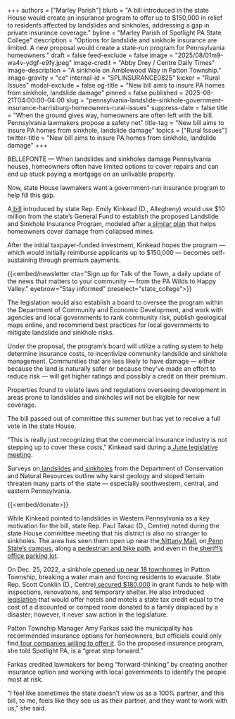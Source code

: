 +++
authors = ["Marley Parish"]
blurb = "A bill introduced in the state House would create an insurance program to offer up to $150,000 in relief to residents affected by landslides and sinkholes, addressing a gap in private insurance coverage."
byline = "Marley Parish of Spotlight PA State College"
description = "Options for landslide and sinkhole insurance are limited. A new proposal would create a state-run program for Pennsylvania homeowners."
draft = false
feed-exclude = false
image = "2025/08/01m9-wa4v-ydgf-e9fy.jpeg"
image-credit = "Abby Drey / Centre Daily Times"
image-description = "A sinkhole on Amblewood Way in Patton Township."
image-gravity = "ce"
internal-id = "SPLINSURANCE0825"
kicker = "Rural Issues"
modal-exclude = false
og-title = "New bill aims to insure PA homes from sinkhole, landslide damage"
pinned = false
published = 2025-08-21T04:00:00-04:00
slug = "pennsylvania-landslide-sinkhole-government-insurance-harrisburg-homeowners-rural-issues"
suppress-date = false
title = "When the ground gives way, homeowners are often left with the bill. Pennsylvania lawmakers propose a safety net"
title-tag = "New bill aims to insure PA homes from sinkhole, landslide damage"
topics = ["Rural Issues"]
twitter-title = "New bill aims to insure PA homes from sinkhole, landslide damage"
+++

BELLEFONTE — When landslides and sinkholes damage Pennsylvania houses, homeowners often have limited options to cover repairs and can end up stuck paying a mortgage on an unlivable property.

Now, state House lawmakers want a government-run insurance program to help fill this gap.

A<a href="https://www.palegis.us/legislation/bills/2025/hb589"> bill</a> introduced by state Rep. Emily Kinkead (D., Allegheny) would use $10 million from the state’s General Fund to establish the proposed Landslide and Sinkhole Insurance Program, modeled after a<a href="https://www.pa.gov/services/dep/apply-for-department-of-environmental-protection-mine-subsidence-insurance"> similar plan</a> that helps homeowners cover damage from collapsed mines.

After the initial taxpayer-funded investment, Kinkead hopes the program — which would initially reimburse applicants up to $150,000 — becomes self-sustaining through premium payments.

{{<embed/newsletter cta="Sign up for Talk of the Town, a daily update of the news that matters to your community — from the PA Wilds to Happy Valley." eyebrow="Stay informed" preselect="state_college">}}

The legislation would also establish a board to oversee the program within the Department of Community and Economic Development, and work with agencies and local governments to rank community risk, publish geological maps online, and recommend best practices for local governments to mitigate landslide and sinkhole risks.

Under the proposal, the program’s board will utilize a rating system to help determine insurance costs, to incentivize community landslide and sinkhole management. Communities that are less likely to have damage — either because the land is naturally safer or because they’ve made an effort to reduce risk — will get higher ratings and possibly a credit on their premium.

Properties found to violate laws and regulations overseeing development in areas prone to landslides and sinkholes will not be eligible for new coverage.

The bill passed out of committee this summer but has yet to receive a full vote in the state House.

“This is really just recognizing that the commercial insurance industry is not stepping up to cover these costs,” Kinkead said during a<a href="https://www.youtube.com/watch?v=LM7Z1r4mJUU"> June legislative meeting</a>.

Surveys on<a href="https://elibrary.dcnr.pa.gov/GetDocument?docId=1752504&amp;DocName=ES9_Landslides_Pa.pdf"> landslides</a> and<a href="https://elibrary.dcnr.pa.gov/GetDocument?docId=1752495&amp;DocName=ES11_Sinkholes_Pa.pdf"> sinkholes</a> from the Department of Conservation and Natural Resources outline why karst geology and sloped terrain threaten many parts of the state — especially southwestern, central, and eastern Pennsylvania.

{{<embed/donate>}}

While Kinkead pointed to landslides in Western Pennsylvania as a key motivation for the bill, state Rep. Paul Takac (D., Centre) noted during the state House committee meeting that his district is also no stranger to sinkholes. The area has seen them open up near the<a href="https://radio.wpsu.org/2024-08-23/college-township-patton-township-nittany-mall-sinkhole"> Nittany Mall</a>, on<a href="https://www.psucollegian.com/news/campus/how-state-college-penn-state-sinkholes-form/article_417e3c46-51d6-11ee-9be1-53f7747065ee.html"> Penn State’s campus</a>, along a<a href="https://www.statecollege.com/articles/local-news/sinkhole-forces-closure-of-shared-use-path-in-ferguson-township/#google_vignette"> pedestrian and bike path</a>, and even in the<a href="https://www.centredaily.com/news/politics-government/article277673253.html"> sheriff’s office parking lot</a>.

On Dec. 25, 2022, a sinkhole<a href="https://wjactv.com/news/local/dozens-of-residents-displaced-after-sinkhole-appears-in-state-college-residential-area"> opened up near 18 townhomes</a> in Patton Township, breaking a water main and forcing residents to evacuate. State Rep. Scott Conklin (D., Centre)<a href="https://www.pahouse.com/Conklin/InTheNews/NewsRelease/?id=128175"> secured $180,000</a> in grant funds to help with inspections, renovations, and temporary shelter. He also introduced<a href="https://www.palegis.us/legislation/bills/2023/hb1980"> legislation</a> that would offer hotels and motels a state tax credit equal to the cost of a discounted or comped room donated to a family displaced by a disaster; however, it never saw action in the legislature.

Patton Township Manager Amy Farkas said the municipality has recommended insurance options for homeowners, but officials could only find<a href="https://twp.patton.pa.us/264/Sinkhole-Insurance"> four companies willing to offer it</a>. So the proposed insurance program, she told Spotlight PA, is a “great step forward.”

Farkas credited lawmakers for being “forward-thinking” by creating another insurance option and working with local governments to identify the people most at risk.

“I feel like sometimes the state doesn’t view us as a 100% partner, and this bill, to me, feels like they see us as their partner, and they want to work with us,” she said.

